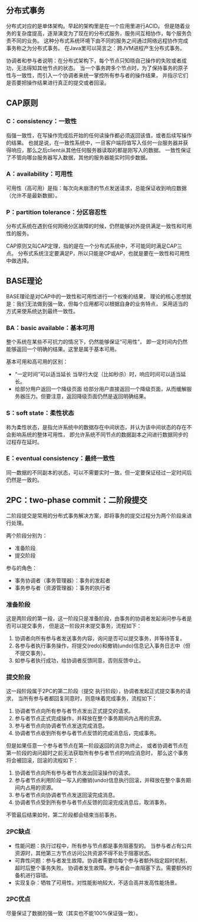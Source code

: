 ## 分布式事务

分布式对应的是单体架构。早起的架构里是在一个应用里进行ACID。
但是随着业务的复杂度提高，逐渐演变为了现在的分布式服务，服务间互相协作，每个服务负责不同的业务。
这种分布式系统环境下由不同的服务之间通过网络远程协作完成事务称之为分布式事务。
在Java里可以简言之：跨JVM进程产生分布式事务。

协调者和参与者说明：在分布式架构下，每个节点只知晓自己操作的失败或者成功，无法得知其他节点的状态。
当一个事务跨多个节点时，为了保持事务的原子性与一致性，而引入一个协调者来统一掌控所有参与者的操作结果，
并指示它们是否要把操作结果进行真正的提交或者回滚。

## CAP原则

### C：consistency：一致性

指强一致性，在写操作完成后开始的任何读操作都必须返回该值，或者后续写操作的结果。
也就是说，在一致性系统中，一旦客户端将值写入任何一台服务器并获得响应，那么之后client从其他任何服务器读取的都是刚写入的数据。
一致性保证了不管向哪台服务器写入数据，其他的服务器能实时同步数据。

### A：availability：可用性

可用性（高可用）是指：每次向未崩溃的节点发送请求，总能保证收到响应数据（允许不是最新数据）。

### P：partition tolerance：分区容忍性

分布式系统在遇到任何网络分区故障的时候，仍然能够对外提供满足一致性和可用性的服务。

CAP原则又叫CAP定理，指的是在一个分布式系统中，不可能同时满足CAP三点。
分布式系统注定要满足P，所以只能是CP或AP，也就是要在一致性和可用性中做选择。

## BASE理论

BASE理论是对CAP中的一致性和可用性进行一个权衡的结果，
理论的核心思想就是：我们无法做到强一致，但每个应用都可以根据自身的业务特点，
采用适当的方式来使系统达到最终一致性。

### BA：basic available：基本可用

整个系统在某些不可抗力的情况下，仍然能够保证“可用性”，
即一定时间内仍然能够返回一个明确的结果。这里是属于基本可用。

基本可用和高可用的区别：
- “一定时间”可以适当延长 当举行大促（比如秒杀）时，响应时间可以适当延长。
- 给部分用户返回一个降级页面 给部分用户直接返回一个降级页面，从而缓解服务器压力。但要注意，返回降级页面仍然是返回明确结果。

### S：soft state：柔性状态

称为柔性状态，是指允许系统中的数据存在中间状态，并认为该中间状态的存在不会影响系统的整体可用性，
即允许系统不同节点的数据副本之间进行数据同步的过程存在延时。

### E：eventual consistency：最终一致性

同一数据的不同副本的状态，可以不需要实时一致，但一定要保证经过一定时间后仍然是一致的。

## 2PC：two-phase commit：二阶段提交

二阶段提交是常用的分布式事务解决方案，即将事务的提交过程分为两个阶段来进行处理。

两个阶段分别为：
- 准备阶段
- 提交阶段

参与的角色：
- 事务协调者（事务管理器）：事务的发起者
- 事务参与者（资源管理器）：事务的执行者

### 准备阶段

这是两阶段的第一段，这一阶段只是准备阶段，由事务的协调者发起询问参与者是否可以提交事务，
但是这一阶段并未提交事务，流程如下：
1. 协调者向所有参与者发送事务内容，询问是否可以提交事务，并等待答复。
2. 各参与者执行事务操作，将提交(redo)和撤销(undo)信息记入事务日志中（但不提交事务）。
3. 如参与者执行成功，给协调者反馈同意，否则反馈中止。

### 提交阶段

这一段阶段属于2PC的第二阶段（提交 执行阶段），协调者发起正式提交事务的请求，
当所有参与者都回复同意时，则意味着完成事务，流程如下：
1. 协调者节点向所有参与者节点发出正式提交的请求。
2. 参与者节点正式完成操作，并释放在整个事务期间内占用的资源。
3. 参与者节点向协调者节点发送完成消息。
4. 协调者节点收到所有参与者节点反馈的完成消息后，完成事务。

但是如果任意一个参与者节点在第一阶段返回的消息为终止，
或者协调者节点在第一阶段的询问超时之前无法获取所有参与者节点的响应消息时，
那么这个事务将会被回滚，回滚的流程如下：
1. 协调者节点向所有参与者节点发出回滚操作的请求。
2. 参与者节点利用阶段一写入的撤销(undo)信息执行回滚，并释放在整个事务期间内占用的资源。
3. 参与者节点向协调者节点发送回滚完成消息。
4. 协调者节点受到所有参与者节点反馈的回滚完成消息后，取消事务。

不管最后结果如何，第二阶段都会结束当前事务。

### 2PC缺点

- 性能问题：执行过程中，所有参与节点都是事务阻塞型的。
当参与者占有公共资源时，其他第三方节点访问公共资源不得不处于阻塞状态。
- 可靠性问题：参与者发生故障。协调者需要给每个参与者额外指定超时机制，超时后整个事务失败。
协调者发生故障。参与者会一直阻塞下去。需要额外的备机进行容错。
- 实现复杂：牺牲了可用性，对性能影响较大，不适合高并发高性能场景。

### 2PC优点

尽量保证了数据的强一致（其实也不能100%保证强一致）。